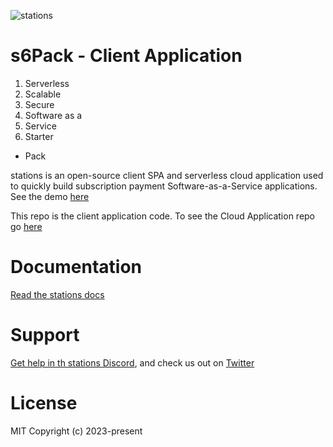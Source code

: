 ![stations](./public/stations.svg)
# s6Pack - Client Application
1. Serverless
2. Scalable
3. Secure
4. Software as a
5. Service
6. Starter
* Pack

stations is an open-source client SPA and serverless cloud application used to quickly build subscription payment Software-as-a-Service applications. See the demo [here](https://stations.build)

This repo is the client application code. To see the Cloud Application repo go [here](https://github.com/bmiles-development/stations-cloud)

# Documentation
[Read the stations docs](https://docs.stations.build/getting-started/welcome/)

# Support
[Get help in th stations Discord](https://discord.gg/84bWSVbq), and check us out on [Twitter](https://twitter.com/stations_build)

# License
MIT
Copyright (c) 2023-present